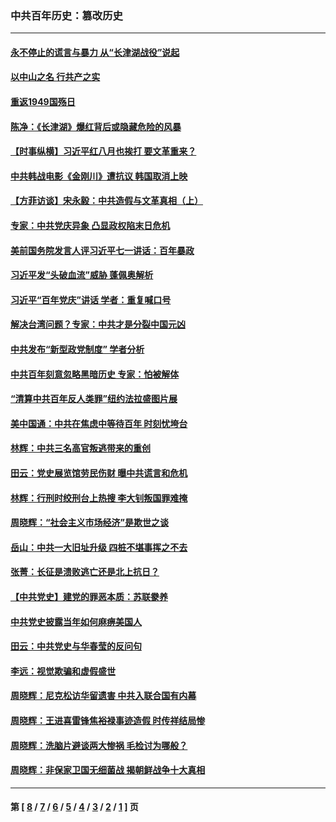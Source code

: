 ### 中共百年历史：篡改历史
---
#### [永不停止的谎言与暴力 从“长津湖战役”说起](../../pages/nf1176115/n13494094.md?05160430) 
#### [以中山之名 行共产之实](../../pages/nf1176115/n13346437.md?05160430) 
#### [重返1949国殇日](../../pages/nf1176115/n13346372.md?05160430) 
#### [陈净：《长津湖》爆红背后或隐藏危险的风暴](../../pages/nf1176115/n13314364.md?05160430) 
#### [【时事纵横】习近平红八月也挨打 要文革重来？](../../pages/nf1176115/n13231393.md?05160430) 
#### [中共韩战电影《金刚川》遭抗议 韩国取消上映](../../pages/nf1176115/n13219114.md?05160430) 
#### [【方菲访谈】宋永毅：中共造假与文革真相（上）](../../pages/nf1176115/n13200760.md?05160430) 
#### [专家：中共党庆异象 凸显政权陷末日危机](../../pages/nf1176115/n13067084.md?05160430) 
#### [美前国务院发言人评习近平七一讲话：百年暴政](../../pages/nf1176115/n13066986.md?05160430) 
#### [习近平发“头破血流”威胁 蓬佩奥解析](../../pages/nf1176115/n13063604.md?05160430) 
#### [习近平“百年党庆”讲话 学者：重复喊口号](../../pages/nf1176115/n13061411.md?05160430) 
#### [解决台湾问题？专家：中共才是分裂中国元凶](../../pages/nf1176115/n13060811.md?05160430) 
#### [中共发布“新型政党制度” 学者分析](../../pages/nf1176115/n13056354.md?05160430) 
#### [中共百年刻意忽略黑暗历史 专家：怕被解体](../../pages/nf1176115/n13056056.md?05160430) 
#### [“清算中共百年反人类罪”纽约法拉盛图片展](../../pages/nf1176115/n13052220.md?05160430) 
#### [美中国通：中共在焦虑中等待百年 时刻忧垮台](../../pages/nf1176115/n13048820.md?05160430) 
#### [林辉：中共三名高官叛逃带来的重创](../../pages/nf1176115/n13035206.md?05160430) 
#### [田云：党史展览馆劳民伤财 曝中共谎言和危机](../../pages/nf1176115/n13033900.md?05160430) 
#### [林辉：行刑时绞刑台上热搜 李大钊叛国罪难掩](../../pages/nf1176115/n13031965.md?05160430) 
#### [周晓辉：“社会主义市场经济”是欺世之谈](../../pages/nf1176115/n13024090.md?05160430) 
#### [岳山：中共一大旧址升级 四桩不堪事挥之不去](../../pages/nf1176115/n13021697.md?05160430) 
#### [张菁：长征是溃败逃亡还是北上抗日？](../../pages/nf1176115/n13020585.md?05160430) 
#### [【中共党史】建党的罪恶本质：苏联豢养](../../pages/nf1176115/n13011888.md?05160430) 
#### [中共党史披露当年如何麻痹美国人](../../pages/nf1176115/n12966400.md?05160430) 
#### [田云：中共党史与华春莹的反问句](../../pages/nf1176115/n12765178.md?05160430) 
#### [李远：视觉欺骗和虚假盛世](../../pages/nf1176115/n12993376.md?05160430) 
#### [周晓辉：尼克松访华留遗害 中共入联合国有内幕](../../pages/nf1176115/n12991422.md?05160430) 
#### [周晓辉：王进喜雷锋焦裕禄事迹造假 时传祥结局惨](../../pages/nf1176115/n12985497.md?05160430) 
#### [周晓辉：洗脑片避谈两大惨祸 毛检讨为哪般？](../../pages/nf1176115/n12971285.md?05160430) 
#### [周晓辉：非保家卫国无细菌战 揭朝鲜战争十大真相](../../pages/nf1176115/n12954161.md?05160430) 

---
#### 第 [ [8](./8.md?05160430) / [7](./7.md?05160430) / [6](./6.md?05160430) / [5](./5.md?05160430) / [4](./4.md?05160430) / [3](./3.md?05160430) / [2](./2.md?05160430) / [1](./1.md?05160430) ] 页
